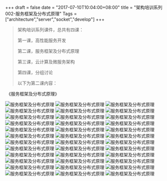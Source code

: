 +++
draft = false
date = "2017-07-10T10:04:00+08:00"
title = "架构培训系列002-服务框架及分布式原理"
Tags = ["architecture","server","socket","develop"]
+++

> 架构培训系列课件，总共有四课：
>
> 第一课，高性能服务开发
>
> 第二课，服务框架及分布式原理
>
> 第三课，云计算及微服务架构
>
> 第四课，分组讨论
>
> 以下为第二课内容：



​						 《服务框架及分布式原理》

![服务框架及分布式原理](http://osrjkumus.bkt.clouddn.com/arch-002/%E5%B9%BB%E7%81%AF%E7%89%8701.jpg)
![服务框架及分布式原理](http://osrjkumus.bkt.clouddn.com/arch-002/%E5%B9%BB%E7%81%AF%E7%89%8702.jpg)
![服务框架及分布式原理](http://osrjkumus.bkt.clouddn.com/arch-002/%E5%B9%BB%E7%81%AF%E7%89%8703.jpg)
![服务框架及分布式原理](http://osrjkumus.bkt.clouddn.com/arch-002/%E5%B9%BB%E7%81%AF%E7%89%8704.jpg)
![服务框架及分布式原理](http://osrjkumus.bkt.clouddn.com/arch-002/%E5%B9%BB%E7%81%AF%E7%89%8705.jpg)
![服务框架及分布式原理](http://osrjkumus.bkt.clouddn.com/arch-002/%E5%B9%BB%E7%81%AF%E7%89%8706.jpg)
![服务框架及分布式原理](http://osrjkumus.bkt.clouddn.com/arch-002/%E5%B9%BB%E7%81%AF%E7%89%8707.jpg)
![服务框架及分布式原理](http://osrjkumus.bkt.clouddn.com/arch-002/%E5%B9%BB%E7%81%AF%E7%89%8708.jpg)
![服务框架及分布式原理](http://osrjkumus.bkt.clouddn.com/arch-002/%E5%B9%BB%E7%81%AF%E7%89%8709.jpg)
![服务框架及分布式原理](http://osrjkumus.bkt.clouddn.com/arch-002/%E5%B9%BB%E7%81%AF%E7%89%8710.jpg)
![服务框架及分布式原理](http://osrjkumus.bkt.clouddn.com/arch-002/%E5%B9%BB%E7%81%AF%E7%89%8711.jpg)
![服务框架及分布式原理](http://osrjkumus.bkt.clouddn.com/arch-002/%E5%B9%BB%E7%81%AF%E7%89%8712.jpg)
![服务框架及分布式原理](http://osrjkumus.bkt.clouddn.com/arch-002/%E5%B9%BB%E7%81%AF%E7%89%8713.jpg)
![服务框架及分布式原理](http://osrjkumus.bkt.clouddn.com/arch-002/%E5%B9%BB%E7%81%AF%E7%89%8714.jpg)
![服务框架及分布式原理](http://osrjkumus.bkt.clouddn.com/arch-002/%E5%B9%BB%E7%81%AF%E7%89%8715.jpg)
![服务框架及分布式原理](http://osrjkumus.bkt.clouddn.com/arch-002/%E5%B9%BB%E7%81%AF%E7%89%8716.jpg)
![服务框架及分布式原理](http://osrjkumus.bkt.clouddn.com/arch-002/%E5%B9%BB%E7%81%AF%E7%89%8717.jpg)
![服务框架及分布式原理](http://osrjkumus.bkt.clouddn.com/arch-002/%E5%B9%BB%E7%81%AF%E7%89%8718.jpg)
![服务框架及分布式原理](http://osrjkumus.bkt.clouddn.com/arch-002/%E5%B9%BB%E7%81%AF%E7%89%8719.jpg)
![服务框架及分布式原理](http://osrjkumus.bkt.clouddn.com/arch-002/%E5%B9%BB%E7%81%AF%E7%89%8720.jpg)
![服务框架及分布式原理](http://osrjkumus.bkt.clouddn.com/arch-002/%E5%B9%BB%E7%81%AF%E7%89%8721.jpg)
![服务框架及分布式原理](http://osrjkumus.bkt.clouddn.com/arch-002/%E5%B9%BB%E7%81%AF%E7%89%8722.jpg)
![服务框架及分布式原理](http://osrjkumus.bkt.clouddn.com/arch-002/%E5%B9%BB%E7%81%AF%E7%89%8723.jpg)
![服务框架及分布式原理](http://osrjkumus.bkt.clouddn.com/arch-002/%E5%B9%BB%E7%81%AF%E7%89%8724.jpg)
![服务框架及分布式原理](http://osrjkumus.bkt.clouddn.com/arch-002/%E5%B9%BB%E7%81%AF%E7%89%8725.jpg)
![服务框架及分布式原理](http://osrjkumus.bkt.clouddn.com/arch-002/%E5%B9%BB%E7%81%AF%E7%89%8726.jpg)
![服务框架及分布式原理](http://osrjkumus.bkt.clouddn.com/arch-002/%E5%B9%BB%E7%81%AF%E7%89%8727.jpg)
![服务框架及分布式原理](http://osrjkumus.bkt.clouddn.com/arch-002/%E5%B9%BB%E7%81%AF%E7%89%8728.jpg)
![服务框架及分布式原理](http://osrjkumus.bkt.clouddn.com/arch-002/%E5%B9%BB%E7%81%AF%E7%89%8729.jpg)
![服务框架及分布式原理](http://osrjkumus.bkt.clouddn.com/arch-002/%E5%B9%BB%E7%81%AF%E7%89%8730.jpg)
![服务框架及分布式原理](http://osrjkumus.bkt.clouddn.com/arch-002/%E5%B9%BB%E7%81%AF%E7%89%8731.jpg)
![服务框架及分布式原理](http://osrjkumus.bkt.clouddn.com/arch-002/%E5%B9%BB%E7%81%AF%E7%89%8732.jpg)
![服务框架及分布式原理](http://osrjkumus.bkt.clouddn.com/arch-002/%E5%B9%BB%E7%81%AF%E7%89%8733.jpg)
![服务框架及分布式原理](http://osrjkumus.bkt.clouddn.com/arch-002/%E5%B9%BB%E7%81%AF%E7%89%8734.jpg)
![服务框架及分布式原理](http://osrjkumus.bkt.clouddn.com/arch-002/%E5%B9%BB%E7%81%AF%E7%89%8735.jpg)
![服务框架及分布式原理](http://osrjkumus.bkt.clouddn.com/arch-002/%E5%B9%BB%E7%81%AF%E7%89%8736.jpg)

